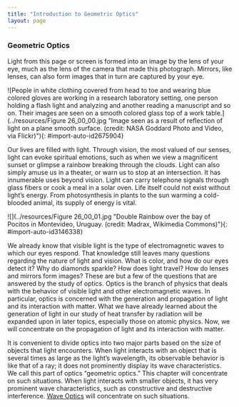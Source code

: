 ```yaml
---
title: "Introduction to Geometric Optics"
layout: page
---
```











### Geometric Optics

Light from this page or screen is formed into an image by the lens of your eye, much as the lens of the camera that made this photograph. Mirrors, like lenses, can also form images that in turn are captured by your eye.

 ![People in white clothing covered from head to toe and wearing blue colored gloves are working in a research laboratory setting, one person holding a flash light and analyzing and another reading a manuscript and so on. Their images are seen on a smooth colored glass top of a work table.](../resources/Figure 26_00_00.jpg "Image seen as a result of reflection of light on a plane smooth surface. (credit: NASA Goddard Photo and Video, via Flickr)"){: #import-auto-id2675904}

Our lives are filled with light. Through vision, the most valued of our senses, light can evoke spiritual emotions, such as when we view a magnificent sunset or glimpse a rainbow breaking through the clouds. Light can also simply amuse us in a theater, or warn us to stop at an intersection. It has innumerable uses beyond vision. Light can carry telephone signals through glass fibers or cook a meal in a solar oven. Life itself could not exist without light’s energy. From photosynthesis in plants to the sun warming a cold-blooded animal, its supply of energy is vital.

 ![](../resources/Figure 26_00_01.jpg "Double Rainbow over the bay of Pocitos in Montevideo, Uruguay. (credit: Madrax, Wikimedia Commons)"){: #import-auto-id3146338}

We already know that visible light is the type of electromagnetic waves to which our eyes respond. That knowledge still leaves many questions regarding the nature of light and vision. What is color, and how do our eyes detect it? Why do diamonds sparkle? How does light travel? How do lenses and mirrors form images? These are but a few of the questions that are answered by the study of optics. Optics is the branch of physics that deals with the behavior of visible light and other electromagnetic waves. In particular, optics is concerned with the generation and propagation of light and its interaction with matter. What we have already learned about the generation of light in our study of heat transfer by radiation will be expanded upon in later topics, especially those on atomic physics. Now, we will concentrate on the propagation of light and its interaction with matter.

It is convenient to divide optics into two major parts based on the size of objects that light encounters. When light interacts with an object that is several times as large as the light’s wavelength, its observable behavior is like that of a ray; it does not prominently display its wave characteristics. We call this part of optics “geometric optics.” This chapter will concentrate on such situations. When light interacts with smaller objects, it has very prominent wave characteristics, such as constructive and destructive interference. [Wave Optics](/m42496) will concentrate on such situations.
